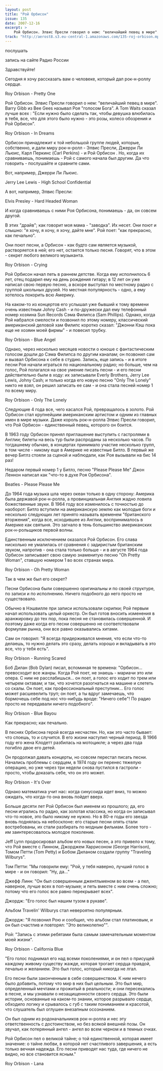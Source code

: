 ```yaml
---
layout: post
title: "Рой Орбисон"
issue: 135
date: 2007-12-16
excerpt: >
    Рой Орбисон. Элвис Пресли говорил о нем: "величайший певец в мире". Barry Gibb из Bee Gees называл Роя "голосом Бога". А Tom Waits сказал лучше всех : "Если нужно было сделать так, чтобы девушка влюбилась в тебя, все, что для этого было нужно - это розы, колесо обозрения и Рой Орбисон".
track: "http://aerost8.s3.eu-central-1.amazonaws.com/135-roj-orbison.mp3"
---
```


послушать

запись на сайте Радио России

Здравствуйте!

Сегодня я хочу рассказать вам о человеке, который дал рок-н-роллу сердце.

Roy Orbison - Pretty One

Рой Орбисон. Элвис Пресли говорил о нем: "величайший певец в мире". Barry Gibb из Bee Gees называл Роя "голосом Бога". А Tom Waits сказал лучше всех : "Если нужно было сделать так, чтобы девушка влюбилась в тебя, все, что для этого было нужно - это розы, колесо обозрения и Рой Орбисон".

Roy Orbison - In Dreams

Орбисон принадлежит к той небольшой группе людей, которые, собственно, и дали миру рок-н-ролл - Элвис Пресли, Джерри Ли Льюис, Карл Перкинс (Carl Perkins) - и Рой Орбисон . Но, когда их сравниваешь, понимаешь - Рой с самого начала был другим. Да что говорить - послушайте и сравните сами.

Вот, например, Джерри Ли Льюис.

Jerry Lee Lewis - High School Confidential

А вот, например, Элвис Пресли:

Elvis Presley - Hard Headed Woman

И когда сравниваешь с ними Роя Орбисона, понимаешь - да, он совсем другой.

В этих "драйв"; как говорит моя мама - "заводка". Их несет. Они поют и слышно: "я хочу, я хочу, я хочу, дайте мне". Рой поет: "как прекрасно, как печально".

Они поют песни, а Орбисон - как будто сам является музыкой, растворяется в ней; его нет, остается только песня. Говорят, что в этом - секрет любого великого музыканта.

Roy Orbison - Crying

Рой Орбисон начал петь в раннем детстве. Когда ему исполнилось 6 лет, отец подарил ему на день рождения гитару; в 12 лет он уже написал свою первую песню, а вскоре выступал по местному радио с группой школьных друзей. Но местная популярность - одно, а ему хотелось покорить всю Америку.

На каком-то из концертов его услышал уже бывший к тому времени очень известным Johny Cash - и по-дружески дал ему телефонный номер хозяина Sun Records Сэма Филипса (Sam Phillips). Однако, когда Рой набрался смелости и позвонил по этому номеру, классический американский деловой хам Филипс коротко сказал: "Джонни Кэш пока еще не хозяин моей фирмы" - и повесил трубку.

Roy Orbison - Blue Angel

Однако, через несколько месяцев новости о юноше с фантастическим голосом дошли до Сэма Филипса по другим каналам; он позвонил сам и вызвал Орбисона к себе в студию. Запись, еще запись - и в итоге песни Роя начали играться по национальному радио; но больше, чем на голос, Рой полагался на свое умение писать песни - и его песни действительно были в ходу: их записывали Everly Brothers, Jerry Lee Lewis, Johny Cash; и только когда его новую песню "Only The Lonely" никто не взял, он решил записать ее сам - и она стала песней номер 1 по всему миру.

Roy Orbison - Only The Lonely

Следующие 4 года все, чего касался Рой, превращалось в золото. Рой Орбисон стал крупнейшим американским артистом и одним из главных имен в мире музыки. Даже король рок-н-ролла Элвис Пресли говорил, что Рой Орбисон - единственный певец, которого он боится.

В 1963 году Орбисон принял приглашение выступить с гастролями в Англии; билеты на весь тур были распроданы за несколько часов. По тогдашнему обычаю, в концертах принимало участие несколько групп, в том числе - никому еще в Америке не известные Битлз. В первый же вечер Битлз стояли за сценой и наблюдали, как Роя вызывали на бис 14 раз!

Недаром первый номер 1 у Битлз, песню "Please Please Me" Джон Леннон написал как "что-то в духе Роя Орбисона".

Beatles - Please Please Me

До 1964 года музыка шла через океан только в одну сторону: Америка была державой рок-н-ролла, а провинциальная Англия жадно ловила божественные звуки. В 1964 году все изменилось с точностью до наоборот: Битлз вступили на американскую землю как молодые боги и несколько следующих лет принято называть временем "британского вторжения", когда все, исходившее из Англии, воспринималось в Америке как святыня. Это загнало в тень большинство американских рок-н-рольщиков первой волны.

Единственным исключением оказался Рой Орбисон. Его слава нисколько не умалилась от сравнения с задиристым британским звуком, напротив - она стала только больше - и в августе 1964 года Орбисон записывает свою самую знаменитую песню "Oh Pretty Woman", ставшую номером 1 во всех странах мира.

Roy Orbison - Oh Pretty Woman

Так в чем же был его секрет?

Песни Орбисона были совершенно оригинальны и по своей структуре, по записи и по исполнению. Ничего подобного до него просто не существовало.

Обычно в Нэшвилле при записи использовали скрипки; Рой первым начал использовать целый оркестр. Он был готов вносить изменения в аранжировку до тех пор, пока песня не становилась совершенной. И поэтому даже когда его песни совершенно не соответствовали формулам рынка, они все равно оказывались хитами.

Сам он говорил: "Я всегда придерживался мнения, что если что-то делаешь, то нужно делать это сразу, делать хорошо и вкладывать в это все, что у тебя есть".

Roy Orbison - Running Scared

Боб Дилан (Bob Dylan) писал, вспоминая те времена: "Орбисон... превосходит все жанры. Когда Рой поет, не знаешь - мариачи это или опера. С ним не расслабишься... он поет, а голос его ходит по трем или четырем октавам; и так, что хочется разогнаться на машине и слететь со скалы. Он поет, как профессиональный преступник... Его голос может расшевелить труп; он поет, а ты вдруг замечаешь, что бормочешь себе под нос что-нибудь вроде: "Ничего себе"! По радио просто не передавали ничего подобного".

Roy Orbison - Blue Bayou

Как прекрасно; как печально.

В песнях Орбисона герой всегда несчастен. Но, как это часто бывает: что споешь, то и случится. В его жизни наступил черный период. В 1966 году его жена Клодетт разбилась на мотоцикле; а через два года погибло двое его детей.

Он продолжал давать концерты, но совсем перестал писать песни. Начались проблемы с сердцем, в 1974 году он перенес тяжелую операцию, но уже через три недели снова пустился в гастроли - просто, чтобы доказать себе, что он это может.

Roy Orbison - It's Over

Однако математика учит нас: когда синусоида идет вниз, то можно ожидать, что когда-то она вновь пойдет вверх.

Больше десяти лет Рой Орбисон был именем из прошлого; да, его песни игрались по радио, как золотая классика, но когда он записывал что-то новое, это было никому не нужно. Но в 80-е годы его звезда вновь поднялась на небосклоне: его старые песни опять стали востребованы, их стали разбирать по модным фильмам. Более того - им заинтересовалось молодое поколение.

Jeff Lynn продюсировал альбом его новых песен, а это привело к тому, что Рой вместе с Линном, Джорджем Харрисоном (George Harrison), Томом Петти (Tom Petty) и Бобом Диланом создали группу "Traveling Wilburys".

Том Петти: "Мы говорили ему: "Рой, у тебя наверно, лучший голос в мире - и он говорил: "Ну, да..."

Джефф Линн: "Он был совершенным джентльменом во всем - а пел, наверное, лучше всех в поп-музыке; и петь вместе с ним очень сложно; потому что его голос все равно перекрывает всех".

Джордж: "Его голос был нашим тузом в рукаве".

Альбом Travelin' Wilburys стал невероятно популярным.

Джордж: "Я позвонил Рою и сообщил, что альбом стал платиновым, и он был счастлив и повторял: "Это великолепно"".

Рой: "Запись с этими ребятами была самым замечательным моментом моей жизни".

Roy Orbison - California Blue

"Его голос поднимал его над всеми поколениями, и он пел о присущей каждому живому существу жажде, которая трогает сердца правдой, печалью и желанием. Это был голос, который никогда не лгал.

Его песни были законченным в себе совершенством. К ним нечего было добавить, потому что мир в них был цельным. Это был мир, определенный мечтами и прожитый в реальности; и они пересекались в песне, и мы узнавали о незащищенности своего сердца. Это были истории, основанные на каком-то знании, которое разрывало сердце, обходило логику и срывалось с губ с таким пониманием и красотой, что слушатель был оглушен внезапным осознанием.

Он был одним из родоначальников рок-н-ролла и нес эту ответственность с достоинством, но без всякой внешней позы. Он звучал, как потерянный ангел - ангел во всем черном и в темных очках.

Рой Орбисон пел о великой тайне; о той единственной, которая имеет значение: о тайне любви, в которой нет счастливого завершения, а есть только вечная надежда. Его песни приводят нас туда, где ничего не видно, но все становится ясным."

Roy Orbison - Lana
